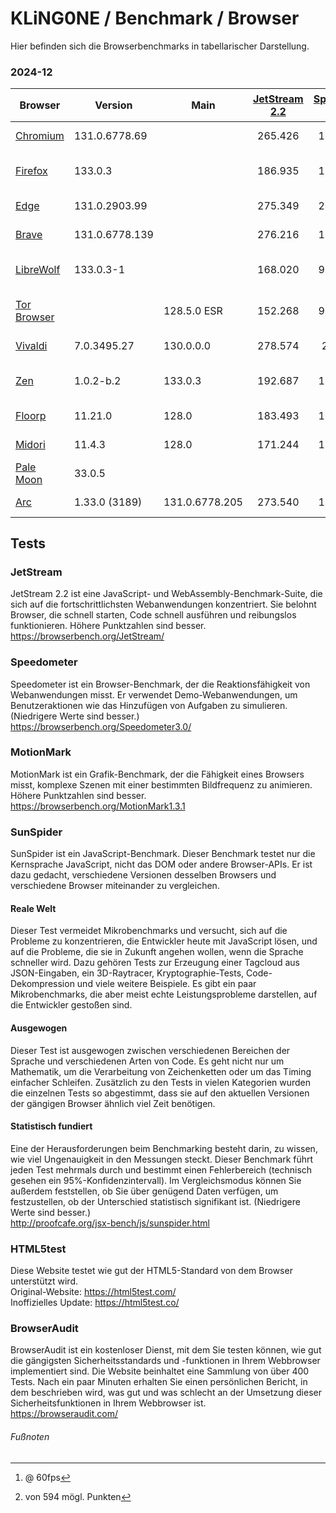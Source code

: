 # KLiNG0NE / Benchmark / Browser

Hier befinden sich die Browserbenchmarks in tabellarischer Darstellung.

### 2024-12

| Browser            | Version        | Main           | [JetStream 2.2][1] | [Speedometer 3.0][2] | [MotionMark 1.3.1][3][^1] | [SunSpider 1.0][4] | [HTML5test][5][^2]
| ------------------ | -------------- | -------------- | :----------------: | :------------------: | :-----------------------: | :----------------: | :-------------------:
| [Chromium][chr]    | 131.0.6778.69  |                | 265.426            | 13.7 ± 0.46          | 1367.74 ±8.41%            | 52.0ms +/- 3.5%    | 581
| [Firefox][fir]     | 133.0.3        |                | 186.935            | 15.0 ± 0.62          | 1151.14 ±6.64%            | 49.9ms +/- 13.8%   | 546
| [Edge][edg]        | 131.0.2903.99  |                | 275.349            | 20.4 ± 1.40          | 2641.24 ±2.38%            | 49.4ms +/- 2.4%    | 581
| [Brave][bra]       | 131.0.6778.139 |                | 276.216            | 17.9 ± 0.89          | 1862.81 ±2.45%            | 49.1ms +/- 2.8%    | 581
| [LibreWolf][lib]   | 133.0.3-1      |                | 168.020            |  9.26 ± 0.45         |  710.78 ±8.08%            | 36.7ms +/- 45.1%   | 539
| [Tor Browser][tor] |                | 128.5.0 ESR    | 152.268            |  9.33 ± 0.59         |  914.98 ±11.30%           | 75.0ms +/- 29.0%   | 457
| [Vivaldi][viv]     | 7.0.3495.27    | 130.0.0.0      | 278.574            | 20.5 ± 1.0           | 2165.41 ±2.72%            | 53.6ms +/- 4.4%    | 581
| [Zen][zen]         | 1.0.2-b.2      | 133.0.3        | 192.687            | 15.3 ± 0.43          | 1227.54 ±3.30%            | 50.2ms +/- 12.6%   | 546
| [Floorp][flo]      | 11.21.0        | 128.0          | 183.493            | 16.0 ± 0.36          | 1090.78 ±3.19%            | 44.6ms +/- 4.0%    | 546
| [Midori][mid]      | 11.4.3         | 128.0          | 171.244            | 12.4 ± 0.26          | 1001.36 ±3.26%            | 45.6ms +/- 3.8%    | 546
| [Pale Moon][pal]   | 33.0.5         |                |                    |                      |  363.98 ±16.36%           | 93.2ms +/- 8.7%    | 477
| [Arc][arc]         | 1.33.0 (3189)  | 131.0.6778.205 | 273.540            | 19.2 ± 0.91          | 1776.17 ±2.56%            | 55.0ms +/- 2.9%    | 581

[1]: <https://browserbench.org/JetStream/> "JetStream 2.2"
[2]: <https://browserbench.org/Speedometer3.0/> "Speedometer 3.0"
[3]: <https://browserbench.org/MotionMark1.3.1> "SunSpider 1.0"
[4]: <http://proofcafe.org/jsx-bench/js/sunspider.html> "SunSpider 1.0"
[5]: <https://html5test.co/> "HTML5test"

[arc]: <https://arc.net/> "arc.net"
[bra]: <https://brave.com/de/> "brave.com"
[chr]: <https://chromium.woolyss.com/download/de/> "chromium.woolyss.com"
[edg]: <https://www.microsoft.com/de-de/edge/business/download> "www.microsoft.com"
[fir]: <https://www.mozilla.org/de/firefox/all/> "www.mozilla.org"
[flo]: <https://floorp.app/en> "floorp.app"
[lib]: <https://librewolf.net> "librewolf.net"
[mid]: <https://astian.org/midori-browser/> "astian.org"
[pal]: <https://www.palemoon.org> "www.palemoon.org"
[tor]: <https://www.torproject.org/de/> "www.torproject.org"
[viv]: <https://vivaldi.com/de/> "vivaldi.com"
[zen]: <https://zen-browser.app> "zen-browser.app"

## Tests

### JetStream
JetStream 2.2 ist eine JavaScript- und WebAssembly-Benchmark-Suite, die sich auf die fortschrittlichsten Webanwendungen konzentriert. Sie belohnt Browser, die schnell starten, Code schnell ausführen und reibungslos funktionieren. Höhere Punktzahlen sind besser.  
https://browserbench.org/JetStream/

### Speedometer
Speedometer ist ein Browser-Benchmark, der die Reaktionsfähigkeit von Webanwendungen misst. Er verwendet Demo-Webanwendungen, um Benutzeraktionen wie das Hinzufügen von Aufgaben zu simulieren. (Niedrigere Werte sind besser.)  
https://browserbench.org/Speedometer3.0/

### MotionMark
MotionMark ist ein Grafik-Benchmark, der die Fähigkeit eines Browsers misst, komplexe Szenen mit einer bestimmten Bildfrequenz zu animieren. Höhere Punktzahlen sind besser.  
https://browserbench.org/MotionMark1.3.1

### SunSpider
SunSpider ist ein JavaScript-Benchmark. Dieser Benchmark testet nur die Kernsprache JavaScript, nicht das DOM oder andere Browser-APIs. Er ist dazu gedacht, verschiedene Versionen desselben Browsers und verschiedene Browser miteinander zu vergleichen.

#### Reale Welt
Dieser Test vermeidet Mikrobenchmarks und versucht, sich auf die Probleme zu konzentrieren, die Entwickler heute mit JavaScript lösen, und auf die Probleme, die sie in Zukunft angehen wollen, wenn die Sprache schneller wird. Dazu gehören Tests zur Erzeugung einer Tagcloud aus JSON-Eingaben, ein 3D-Raytracer, Kryptographie-Tests, Code-Dekompression und viele weitere Beispiele. Es gibt ein paar Mikrobenchmarks, die aber meist echte Leistungsprobleme darstellen, auf die Entwickler gestoßen sind.

#### Ausgewogen
Dieser Test ist ausgewogen zwischen verschiedenen Bereichen der Sprache und verschiedenen Arten von Code. Es geht nicht nur um Mathematik, um die Verarbeitung von Zeichenketten oder um das Timing einfacher Schleifen. Zusätzlich zu den Tests in vielen Kategorien wurden die einzelnen Tests so abgestimmt, dass sie auf den aktuellen Versionen der gängigen Browser ähnlich viel Zeit benötigen.

#### Statistisch fundiert
Eine der Herausforderungen beim Benchmarking besteht darin, zu wissen, wie viel Ungenauigkeit in den Messungen steckt. Dieser Benchmark führt jeden Test mehrmals durch und bestimmt einen Fehlerbereich (technisch gesehen ein 95%-Konfidenzintervall). Im Vergleichsmodus können Sie außerdem feststellen, ob Sie über genügend Daten verfügen, um festzustellen, ob der Unterschied statistisch signifikant ist. (Niedrigere Werte sind besser.)  
http://proofcafe.org/jsx-bench/js/sunspider.html

### HTML5test
Diese Website testet wie gut der HTML5-Standard von dem Browser unterstützt wird.  
Original-Website: https://html5test.com/  
Inoffizielles Update: https://html5test.co/

### BrowserAudit
BrowserAudit ist ein kostenloser Dienst, mit dem Sie testen können, wie gut die gängigsten Sicherheitsstandards und -funktionen in Ihrem Webbrowser implementiert sind. Die Website beinhaltet eine Sammlung von über 400 Tests. Nach ein paar Minuten erhalten Sie einen persönlichen Bericht, in dem beschrieben wird, was gut und was schlecht an der Umsetzung dieser Sicherheitsfunktionen in Ihrem Webbrowser ist.  
https://browseraudit.com/

###### Fußnoten
[^1]: @ 60fps
[^2]: von 594 mögl. Punkten
